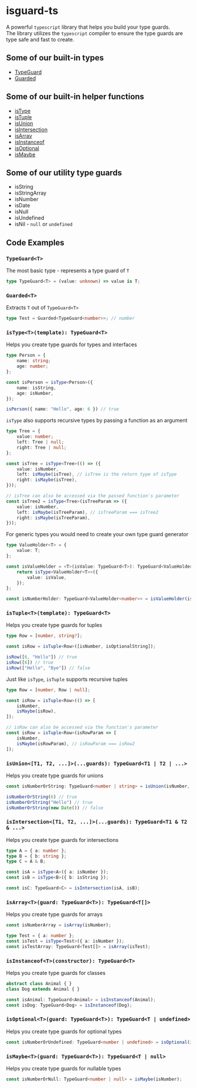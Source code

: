 # isguard-ts
A powerful `typescript` library that helps you build your type guards.<br/>
The library utilizes the `typescript` compiler to ensure the type guards are type safe and fast to create.

## Some of our built-in types
+ [TypeGuard](#type-guard)
+ [Guarded](#guarded)

## Some of our built-in helper functions
+ [isType](#is-type)
+ [isTuple](#is-tuple)
+ [isUnion](#is-union)
+ [isIntersection](#is-intersection)
+ [isArray](#is-array)
+ [isInstanceof](#is-instanceof)
+ [isOptional](#is-optional)
+ [isMaybe](#is-maybe)

## Some of our utility type guards
+ isString
+ isStringArray
+ isNumber
+ isDate
+ isNull
+ isUndefined
+ isNil - `null` or `undefined`

## Code Examples

### <span id="type-guard" ></span>
### `TypeGuard<T>`
The most basic type - represents a type guard of `T`
```typescript
type TypeGuard<T> = (value: unknown) => value is T;
```

### <span id="guarded" ></span>
### `Guarded<T>`
Extracts `T` out of `TypeGuard<T>`
```typescript
type Test = Guarded<TypeGuard<number>>; // number
```

### <span id="is-type" ></span>
### `isType<T>(template): TypeGuard<T>`
Helps you create type guards for types and interfaces
```typescript
type Person = {
	name: string;
	age: number;
};

const isPerson = isType<Person>({
	name: isString,
	age: isNumber,
});

isPerson({ name: "Hello", age: 6 }) // true
```

`isType` also supports recursive types by passing a function as an argument
```typescript
type Tree = {
	value: number;
	left: Tree | null;
	right: Tree | null;
};

const isTree = isType<Tree>(() => ({
	value: isNumber,
	left: isMaybe(isTree), // isTree is the return type of isType
	right: isMaybe(isTree),
}));

// isTree can also be accessed via the passed function's parameter
const isTree2 = isType<Tree>(isTreeParam => ({
	value: isNumber,
	left: isMaybe(isTreeParam), // isTreeParam === isTree2
	right: isMaybe(isTreeParam),
}));
```

For generic types you would need to create your own type guard generator
```typescript
type ValueHolder<T> = {
	value: T;
};

const isValueHolder = <T>(isValue: TypeGuard<T>): TypeGuard<ValueHolder<T>> => {
	return isType<ValueHolder<T>>({
		value: isValue,
	});
};

const isNumberHolder: TypeGuard<ValueHolder<number>> = isValueHolder(isNumber);
```
### <span id="is-tuple" ></span>
### `isTuple<T>(template): TypeGuard<T>`
Helps you create type guards for tuples
```typescript
type Row = [number, string?];

const isRow = isTuple<Row>([isNumber, isOptionalString]);

isRow([6, "Hello"]) // true
isRow([6]) // true
isRow(["Hello", "Bye"]) // false
```

Just like `isType`, `isTuple` supports recursive tuples
```typescript
type Row = [number, Row | null];

const isRow = isTuple<Row>(() => [
	isNumber,
	isMaybe(isRow),
]);

// isRow can also be accessed via the function's parameter
const isRow = isTuple<Row>(isRowParam => [
	isNumber,
	isMaybe(isRowParam), // isRowParam === isRow2
]);
```

### <span id="is-union" ></span>
### `isUnion<[T1, T2, ...]>(...guards): TypeGuard<T1 | T2 | ...>`
Helps you create type guards for unions
```typescript
const isNumberOrString: TypeGuard<number | string> = isUnion(isNumber, isString);

isNumberOrString(6) // true
isNumberOrString("Hello") // true
isNumberOrString(new Date()) // false
```

### <span id="is-intersection" ></span>
### `isIntersection<[T1, T2, ...]>(...guards): TypeGuard<T1 & T2 & ...>`
Helps you create type guards for intersections
```typescript
type A = { a: number };
type B = { b: string };
type C = A & B;

const isA = isType<A>({ a: isNumber });
const isB = isType<B>({ b: isString });

const isC: TypeGuard<C> = isIntersection(isA, isB);
```

### <span id="is-array" ></span>
### `isArray<T>(guard: TypeGuard<T>): TypeGuard<T[]>`
Helps you create type guards for arrays
```typescript
const isNumberArray = isArray(isNumber);

type Test = { a: number };
const isTest = isType<Test>({ a: isNumber });
const isTestArray: TypeGuard<Test[]> = isArray(isTest);
```

### <span id="is-instanceof" ></span>
### `isInstanceof<T>(constructor): TypeGuard<T>`
Helps you create type guards for classes
```typescript
abstract class Animal { }
class Dog extends Animal { }

const isAnimal: TypeGuard<Animal> = isInstanceof(Animal);
const isDog: TypeGuard<Dog> = isInstanceof(Dog);
```

### <span id="is-optional" ></span>
### `isOptional<T>(guard: TypeGuard<T>): TypeGuard<T | undefined>`
Helps you create type guards for optional types
```typescript
const isNumberOrUndefined: TypeGuard<number | undefined> = isOptional(isNumber);
```

### <span id="is-maybe" ></span>
### `isMaybe<T>(guard: TypeGuard<T>): TypeGuard<T | null>`
Helps you create type guards for nullable types
```typescript
const isNumberOrNull: TypeGuard<number | null> = isMaybe(isNumber);
```
